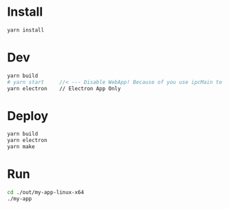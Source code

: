 # Install 
```bash
yarn install
```

# Dev
```bash
yarn build
# yarn start     //< --- Disable WebApp! Because of you use ipcMain to communicate Electron main
yarn electron    // Electron App Only
```

# Deploy
```bash
yarn build
yarn electron
yarn make
```

# Run
```bash
cd ./out/my-app-linux-x64
./my-app
```

